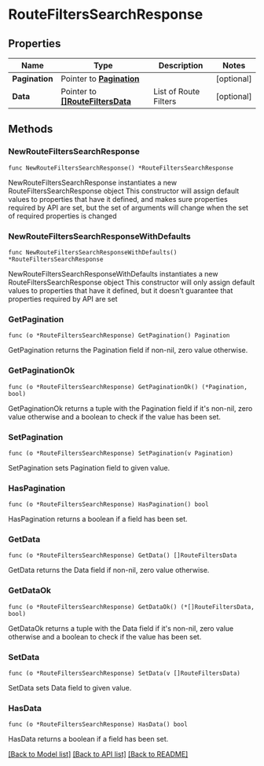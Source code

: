 # RouteFiltersSearchResponse

## Properties

Name | Type | Description | Notes
------------ | ------------- | ------------- | -------------
**Pagination** | Pointer to [**Pagination**](Pagination.md) |  | [optional] 
**Data** | Pointer to [**[]RouteFiltersData**](RouteFiltersData.md) | List of Route Filters | [optional] 

## Methods

### NewRouteFiltersSearchResponse

`func NewRouteFiltersSearchResponse() *RouteFiltersSearchResponse`

NewRouteFiltersSearchResponse instantiates a new RouteFiltersSearchResponse object
This constructor will assign default values to properties that have it defined,
and makes sure properties required by API are set, but the set of arguments
will change when the set of required properties is changed

### NewRouteFiltersSearchResponseWithDefaults

`func NewRouteFiltersSearchResponseWithDefaults() *RouteFiltersSearchResponse`

NewRouteFiltersSearchResponseWithDefaults instantiates a new RouteFiltersSearchResponse object
This constructor will only assign default values to properties that have it defined,
but it doesn't guarantee that properties required by API are set

### GetPagination

`func (o *RouteFiltersSearchResponse) GetPagination() Pagination`

GetPagination returns the Pagination field if non-nil, zero value otherwise.

### GetPaginationOk

`func (o *RouteFiltersSearchResponse) GetPaginationOk() (*Pagination, bool)`

GetPaginationOk returns a tuple with the Pagination field if it's non-nil, zero value otherwise
and a boolean to check if the value has been set.

### SetPagination

`func (o *RouteFiltersSearchResponse) SetPagination(v Pagination)`

SetPagination sets Pagination field to given value.

### HasPagination

`func (o *RouteFiltersSearchResponse) HasPagination() bool`

HasPagination returns a boolean if a field has been set.

### GetData

`func (o *RouteFiltersSearchResponse) GetData() []RouteFiltersData`

GetData returns the Data field if non-nil, zero value otherwise.

### GetDataOk

`func (o *RouteFiltersSearchResponse) GetDataOk() (*[]RouteFiltersData, bool)`

GetDataOk returns a tuple with the Data field if it's non-nil, zero value otherwise
and a boolean to check if the value has been set.

### SetData

`func (o *RouteFiltersSearchResponse) SetData(v []RouteFiltersData)`

SetData sets Data field to given value.

### HasData

`func (o *RouteFiltersSearchResponse) HasData() bool`

HasData returns a boolean if a field has been set.


[[Back to Model list]](../README.md#documentation-for-models) [[Back to API list]](../README.md#documentation-for-api-endpoints) [[Back to README]](../README.md)


